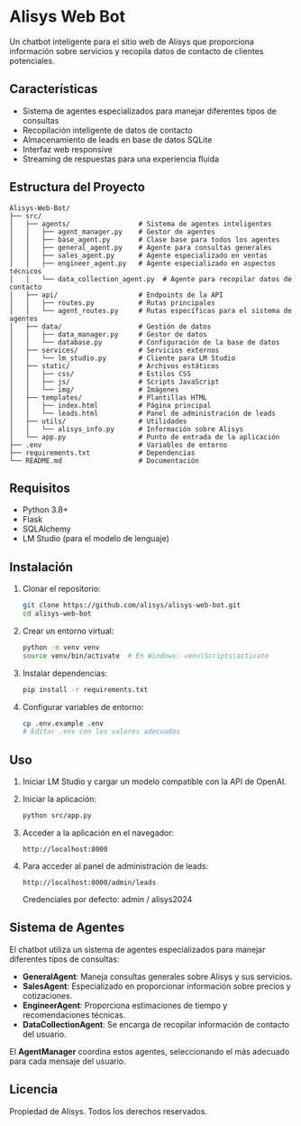 # Alisys Web Bot

Un chatbot inteligente para el sitio web de Alisys que proporciona información sobre servicios y recopila datos de contacto de clientes potenciales.

## Características

- Sistema de agentes especializados para manejar diferentes tipos de consultas
- Recopilación inteligente de datos de contacto
- Almacenamiento de leads en base de datos SQLite
- Interfaz web responsive
- Streaming de respuestas para una experiencia fluida

## Estructura del Proyecto

```
Alisys-Web-Bot/
├── src/
│   ├── agents/                 # Sistema de agentes inteligentes
│   │   ├── agent_manager.py    # Gestor de agentes
│   │   ├── base_agent.py       # Clase base para todos los agentes
│   │   ├── general_agent.py    # Agente para consultas generales
│   │   ├── sales_agent.py      # Agente especializado en ventas
│   │   ├── engineer_agent.py   # Agente especializado en aspectos técnicos
│   │   └── data_collection_agent.py  # Agente para recopilar datos de contacto
│   ├── api/                    # Endpoints de la API
│   │   ├── routes.py           # Rutas principales
│   │   └── agent_routes.py     # Rutas específicas para el sistema de agentes
│   ├── data/                   # Gestión de datos
│   │   ├── data_manager.py     # Gestor de datos
│   │   └── database.py         # Configuración de la base de datos
│   ├── services/               # Servicios externos
│   │   └── lm_studio.py        # Cliente para LM Studio
│   ├── static/                 # Archivos estáticos
│   │   ├── css/                # Estilos CSS
│   │   ├── js/                 # Scripts JavaScript
│   │   └── img/                # Imágenes
│   ├── templates/              # Plantillas HTML
│   │   ├── index.html          # Página principal
│   │   └── leads.html          # Panel de administración de leads
│   ├── utils/                  # Utilidades
│   │   └── alisys_info.py      # Información sobre Alisys
│   └── app.py                  # Punto de entrada de la aplicación
├── .env                        # Variables de entorno
├── requirements.txt            # Dependencias
└── README.md                   # Documentación
```

## Requisitos

- Python 3.8+
- Flask
- SQLAlchemy
- LM Studio (para el modelo de lenguaje)

## Instalación

1. Clonar el repositorio:
   ```bash
   git clone https://github.com/alisys/alisys-web-bot.git
   cd alisys-web-bot
   ```

2. Crear un entorno virtual:
   ```bash
   python -m venv venv
   source venv/bin/activate  # En Windows: venv\Scripts\activate
   ```

3. Instalar dependencias:
   ```bash
   pip install -r requirements.txt
   ```

4. Configurar variables de entorno:
   ```bash
   cp .env.example .env
   # Editar .env con los valores adecuados
   ```

## Uso

1. Iniciar LM Studio y cargar un modelo compatible con la API de OpenAI.

2. Iniciar la aplicación:
   ```bash
   python src/app.py
   ```

3. Acceder a la aplicación en el navegador:
   ```
   http://localhost:8000
   ```

4. Para acceder al panel de administración de leads:
   ```
   http://localhost:8000/admin/leads
   ```
   Credenciales por defecto: admin / alisys2024

## Sistema de Agentes

El chatbot utiliza un sistema de agentes especializados para manejar diferentes tipos de consultas:

- **GeneralAgent**: Maneja consultas generales sobre Alisys y sus servicios.
- **SalesAgent**: Especializado en proporcionar información sobre precios y cotizaciones.
- **EngineerAgent**: Proporciona estimaciones de tiempo y recomendaciones técnicas.
- **DataCollectionAgent**: Se encarga de recopilar información de contacto del usuario.

El **AgentManager** coordina estos agentes, seleccionando el más adecuado para cada mensaje del usuario.

## Licencia

Propiedad de Alisys. Todos los derechos reservados.